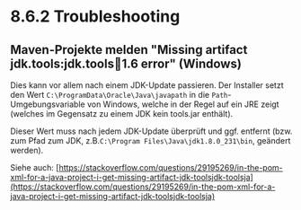 # 8.6.2 Troubleshooting

## **Maven-Projekte melden "Missing artifact jdk.tools:jdk.tools:jar:1.6 error" \(Windows\)**

Dies kann vor allem nach einem JDK-Update passieren. Der Installer setzt den Wert `C:\ProgramData\Oracle\Java\javapath` in die `Path`-Umgebungsvariable von Windows, welche in der Regel auf ein JRE zeigt \(welches im Gegensatz zu einem JDK kein tools.jar enthält\).

Dieser Wert muss nach jedem JDK-Update überprüft und ggf. entfernt \(bzw. zum Pfad zum JDK, z.B.`C:\Program Files\Java\jdk1.8.0_231\bin`, geändert werden\).

Siehe auch: [https://stackoverflow.com/questions/29195269/in-the-pom-xml-for-a-java-project-i-get-missing-artifact-jdk-toolsjdk-toolsja](https://stackoverflow.com/questions/29195269/in-the-pom-xml-for-a-java-project-i-get-missing-artifact-jdk-toolsjdk-toolsja)

